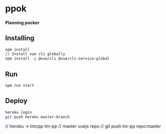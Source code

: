 # ppok
#### Planning pocker

## Installing
```bash
npm install
// Install vue cli globally
npm install -g @vue/cli @vue/cli-service-global
```

## Run
```bash
npm run start
```

## Deploy
```bash
heroku login
git push heroku master:branch
```
// heroku -> tmcpp tm-pp
// master vuejs repo
// git push tm-pp repo:master